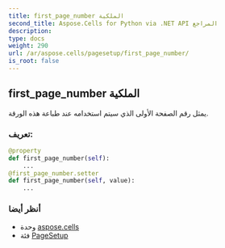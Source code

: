 ```yaml
---
title: first_page_number الملكية
second_title: Aspose.Cells for Python via .NET API المراجع
description:
type: docs
weight: 290
url: /ar/aspose.cells/pagesetup/first_page_number/
is_root: false
---
```

##  first_page_number الملكية

يمثل رقم الصفحة الأولى الذي سيتم استخدامه عند طباعة هذه الورقة.
###  تعريف:
```python
@property
def first_page_number(self):
    ...
@first_page_number.setter
def first_page_number(self, value):
    ...
```

###  أنظر أيضا
* وحدة [aspose.cells](../../)
* فئة [PageSetup](/cells/python-net/ar/aspose.cells/pagesetup)

